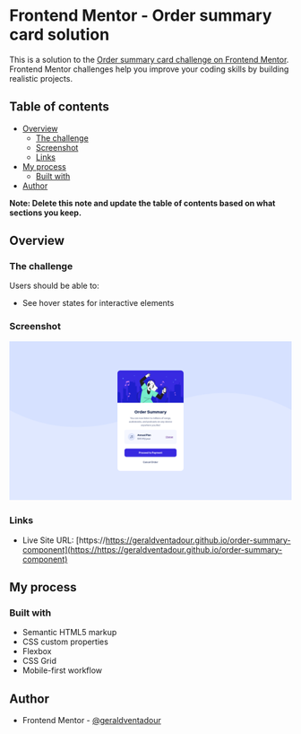 # Frontend Mentor - Order summary card solution

This is a solution to the [Order summary card challenge on Frontend Mentor](https://www.frontendmentor.io/challenges/order-summary-component-QlPmajDUj). Frontend Mentor challenges help you improve your coding skills by building realistic projects.

## Table of contents

- [Overview](#overview)
  - [The challenge](#the-challenge)
  - [Screenshot](#screenshot)
  - [Links](#links)
- [My process](#my-process)
  - [Built with](#built-with)
- [Author](#author)

**Note: Delete this note and update the table of contents based on what sections you keep.**

## Overview

### The challenge

Users should be able to:

- See hover states for interactive elements

### Screenshot

![](./screenshot.png)

### Links

- Live Site URL: [https://https://geraldventadour.github.io/order-summary-component](https://https://geraldventadour.github.io/order-summary-component)

## My process

### Built with

- Semantic HTML5 markup
- CSS custom properties
- Flexbox
- CSS Grid
- Mobile-first workflow

## Author

- Frontend Mentor - [@geraldventadour](https://www.frontendmentor.io/profile/geraldventadour)
